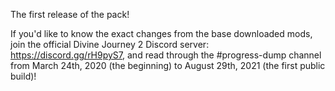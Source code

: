 
The first release of the pack!

If you'd like to know the exact changes from the base downloaded mods, join the official Divine Journey 2 Discord server: https://discord.gg/rH9pyS7, and read through the #progress-dump channel from March 24th, 2020 (the beginning) to August 29th, 2021 (the first public build)!
